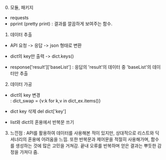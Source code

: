 0. 모듈, 패키지
- requests
- pprint (pretty print) : 결과를 깔끔하게 보여주는 함수. 


1. 데이터 추출 
- API 요청 -> 응답 -> json 형태로 변환

- dict의 key만 출력 -> dict.keys()

- response['result']['baseList'] 
: 응답의 'result'의 데이터 중 'baseList'의 데이터만 추출


2. 데이터 가공
- dict의 key 변경  
: dict_swap = {v:k for k,v in dict_ex.items()}

- dict key 삭제
del dict['key']

- list와 dict의 혼용에서 반복문 쓰기



3. 느낀점
: API를 활용하여 데이터를 사용해본 적이 있지만, 상대적으로 리스트와 딕셔너리의 혼용에 어려움을
느낌. 또한 반복문과 제어문을 적절히 사용해가며, 함수를 생성하는 것에 많은 고민을 거쳐감. 끝내 오류를 반복하며 얻은 결과는 뿌듯한 감정을 가져다 줌.







